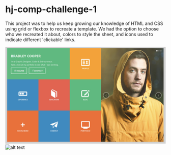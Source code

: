 # hj-comp-challenge-1

This project was to help us keep growing our knowledge of HTML and CSS using grid or flexbox to recreate a template. We had the option to choose who we recreated it about, colors to style the sheet, and icons used to indicate different 'clickable' links. 

![alt text](https://github.com/hljacobs5/hj-comp-challenge-1/blob/master/template-1.png)
![alt text]()

